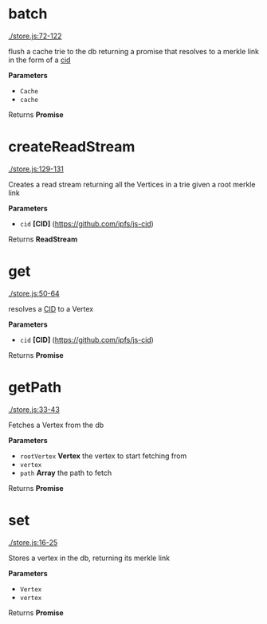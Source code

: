 # batch

[./store.js:72-122](https://github.com/wanderer/merkle-trie/blob/2443c55449e6daf0d782bca00b0715bfe5106a64/./store.js#L72-L122 "Source code on GitHub")

flush a cache trie to the db returning a promise that resolves to a merkle
link in the form of a [cid](https://github.com/ipfs/js-cid)

**Parameters**

-   `Cache`  
-   `cache`  

Returns **Promise** 

# createReadStream

[./store.js:129-131](https://github.com/wanderer/merkle-trie/blob/2443c55449e6daf0d782bca00b0715bfe5106a64/./store.js#L129-L131 "Source code on GitHub")

Creates a read stream returning all the Vertices in a trie given a root merkle link

**Parameters**

-   `cid` **[CID]** (<https://github.com/ipfs/js-cid>)

Returns **ReadStream** 

# get

[./store.js:50-64](https://github.com/wanderer/merkle-trie/blob/2443c55449e6daf0d782bca00b0715bfe5106a64/./store.js#L50-L64 "Source code on GitHub")

resolves a [CID](https://github.com/ipfs/js-cid) to a Vertex

**Parameters**

-   `cid` **[CID]** (<https://github.com/ipfs/js-cid>)

Returns **Promise** 

# getPath

[./store.js:33-43](https://github.com/wanderer/merkle-trie/blob/2443c55449e6daf0d782bca00b0715bfe5106a64/./store.js#L33-L43 "Source code on GitHub")

Fetches a Vertex from the db

**Parameters**

-   `rootVertex` **Vertex** the vertex to start fetching from
-   `vertex`  
-   `path` **Array** the path to fetch

Returns **Promise** 

# set

[./store.js:16-25](https://github.com/wanderer/merkle-trie/blob/2443c55449e6daf0d782bca00b0715bfe5106a64/./store.js#L16-L25 "Source code on GitHub")

Stores a vertex in the db, returning its merkle link

**Parameters**

-   `Vertex`  
-   `vertex`  

Returns **Promise** 
